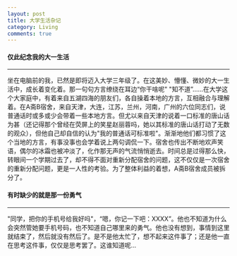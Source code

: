 ```yaml
---
layout: post
title: 大学生活杂记
category: Living
comments: true
---
```

#### 仅此纪念我的大一生活
- - -
坐在电脑前的我，已然是即将迈入大学三年级了。在这美妙、懵懂、微妙的大一生活中，成长着变化着。那一句句方言缭绕在耳边“你干啥呢" "知不道”......在大学这个大家庭中，有着来自五湖四海的朋友们，各自操着本地的方言，互相融合与理解着。在A斋B宿舍，来自天津，大连，江苏，兰州，河南，广州的六位同志们，说普通话时或多或少会带着一些本地方言。但尤以来自天津的说着一口标准的唐山话为甚（还记得那个曾经在荧屏上的笑星赵丽蓉吗，她以其标准的唐山话打动了无数的观众），但他自己却自信的认为"我的普通话可标准啦"。渐渐地他们都习惯了这个当地的方言，有事没事也会学着说上两句调侃一下。宿舍也传出不断地欢声笑语，偶尔的冰霜也被冲淡了，化作那无声的气流悄悄逝去。时间总是过得那么快，转眼间一个学期过去了，却不得不面对重新分配宿舍的问题，这不仅仅是一次宿舍的重新分配问题，更是一人性的考验。为了整体利益的着想，A斋B宿舍成员被拆分了。
#### 有时缺少的就是那一份勇气
- - -
"同学，把你的手机号给我好吗"，“嗯，你记一下吧：XXXX”。他也不知道为什么会突然管她要手机号码，也不知道自己哪里来的勇气。他也没有想到，事情到这里就结束了，然后就没有然后了。是不是他太忙了，想不起来这件事了；还是他一直在思考这件事，仅仅是思考罢了。这谁知道呢...